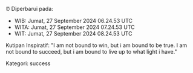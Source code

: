 ⏰ Diperbarui pada:
- WIB: Jumat, 27 September 2024 06.24.53 UTC
- WITA: Jumat, 27 September 2024 07.24.53 UTC
- WIT: Jumat, 27 September 2024 08.24.53 UTC

Kutipan Inspiratif:
"I am not bound to win, but i am bound to be true. I am not bound to succeed, but i am bound to live up to what light i have."


Kategori: success

